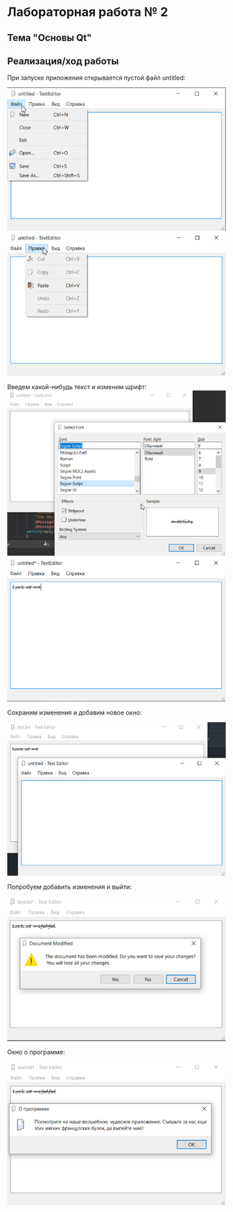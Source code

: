 # Лабораторная работа № 2

## Тема "Основы Qt"

## Реализация/ход работы

При запуске приложения открывается пустой файл untitled:

![image1.jpg](.\images/image1.png)
![image2.jpg](.\images/image2.png)

Введем какой-нибудь текст и изменим шрифт:
![image3.jpg](.\images/image3.png)
![image4.jpg](.\images/image4.png)

Сохраним изменения и добавим новое окно:

![image5.jpg](.\images/image5.png)

Попробуем добавить изменения и выйти:

![image6.jpg](.\images/image6.png)

Окно о программе: 

![image7.jpg](.\images/image7.png)

